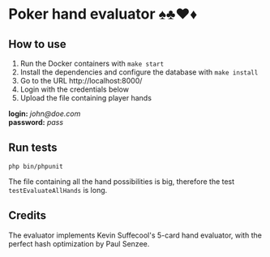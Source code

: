# Poker hand evaluator ♠️♣️♥️♦️

## How to use

1. Run the Docker containers with `make start`  
2. Install the dependencies and configure the database with `make install` 
2. Go to the URL http://localhost:8000/  
3. Login with the credentials below
4. Upload the file containing player hands 

**login:** _john@doe.com_   
**password:** _pass_

## Run tests

    php bin/phpunit

The file containing all the hand possibilities is big, therefore the test `testEvaluateAllHands` is long.

## Credits  
The evaluator implements Kevin Suffecool's 5-card hand evaluator, with the perfect hash optimization by Paul Senzee.
